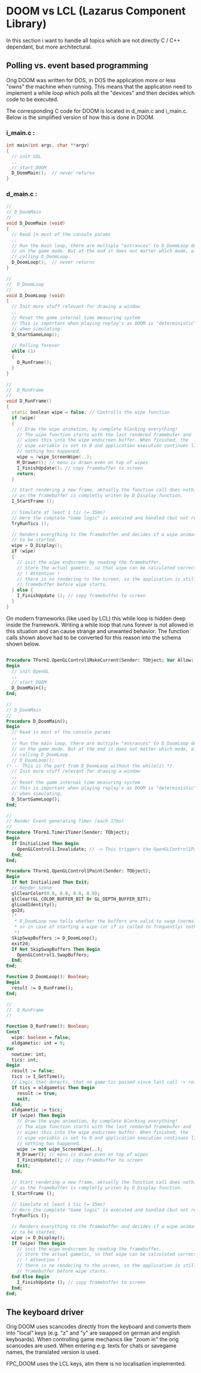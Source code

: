 # DOOM vs LCL (Lazarus Component Library)
In this section i want to handle all topics which are not directly C / C++ dependant, but more architectural.

## Polling vs. event based programming

Orig DOOM was written for DOS, in DOS the application more or less "owns" the machine when running. This means that the application need to implement a while loop which polls all the "devices" and then decides which code to be executed. 

The corresponding C code for DOOM is located in d_main.c and i_main.c. Below is the simplified version of how this is done in DOOM.

### i_main.c :
```C++ 
int main(int argc, char **argv)
{
  // init SDL 
  ..
  // start DOOM
  D_DoomMain();  // never returns
}
```

### d_main.c :
```C++
//
// D_DoomMain
//
void D_DoomMain (void)
{
  // Read in most of the console params
  ..
  // Run the main loop, there are multiple "entrances" to D_DoomLoop depending 
  // on the game mode. But at the end it does not matter which mode, all end up 
  // calling D_DoomLoop.
  D_DoomLoop();  // never returns
}

//
//  D_DoomLoop
//
void D_DoomLoop (void)
{
  // Init more stuff relevant for drawing a window
  .. 
  // Reset the game internal time measuring system
  // This is important when playing replay's as DOOM is "deterministic" 
  // when simulating.
  D_StartGameLoop();
  
  // Polling forever
  while (1)
  {
    D_RunFrame();
  }
}

//
//  D_RunFrame
//
void D_RunFrame()
{
  static boolean wipe = false; // Controlls the wipe function
  if (wipe)
  {
    // Draw the wipe animation, by complete blocking everything!
    // The wipe function starts with the last rendered framebufer and 
    // wipes this into the wipe endscreen buffer. When finished, the 
    // wipe variable is set to 0 and application execution continues like 
    // nothing has happened.
    wipe = !wipe_ScreenWipe(..);
    M_Drawer(); // menu is drawn even on top of wipes
    I_FinishUpdate(); // copy framebuffer to screen
    return;
  }

  // Start rendering a new frame, aktually the function call does nothing
  // as the framebuffer is completly writen by D_Display function.
  I_StartFrame ();
  
  // Simulate at least 1 tic (= 35ms)
  // Here the complete "Game logic" is executed and handled (but not rendered).
  TryRunTics (); 

  // Renders everything to the framebuffer and decides if a wipe animation needs
  // to be started.
  wipe = D_Display();
  if (wipe)
  {
    // init the wipe endscreen by reading the framebuffer. 
    // Store the actual gametic, so that wipe can be calculated correct.
    // ! Attention !
    // there is no rendering to the screen, so the application is still "showing" the last
    // framebuffer before wipe starts.
  } else {
    I_FinishUpdate (); // copy framebuffer to screen
  }
}
```
On modern frameworks (like used by LCL) this while loop is hidden deep inside the framework. Writing a while loop that runs forever is not allowed in this situation and can cause strange and unwanted behavior. The function calls shown above had to be converted for this reason into the schema shown below.
```pascal

Procedure TForm1.OpenGLControl1MakeCurrent(Sender: TObject; Var Allow: boolean);
Begin
  // init OpenGL
  ..
  // start DOOM
  D_DoomMain();
End;

//
// D_DoomMain
//
Procedure D_DoomMain(); 
Begin
  // Read in most of the console params
  ..
  // Run the main loop, there are multiple "entrances" to D_DoomLoop depending 
  // on the game mode. But at the end it does not matter which mode, all end up 
  // calling D_DoomLoop.
  // D_DoomLoop();
(* -- This is the part from D_DoomLoop without the while(1) *)
  // Init more stuff relevant for drawing a window
  .. 
  // Reset the game internal time measuring system
  // This is important when playing replay's as DOOM is "deterministic" 
  // when simulating.
  D_StartGameLoop();  
End;

//
// Render Event generating Timer (each 17ms)
//
Procedure TForm1.Timer1Timer(Sender: TObject);
Begin
  If Initialized Then Begin
    OpenGLControl1.Invalidate; // -> This triggers the OpenGLControl1Paint method
  End;
End;  

Procedure TForm1.OpenGLControl1Paint(Sender: TObject);
Begin
  If Not Initialized Then Exit;
  // Render Szene
  glClearColor(0.0, 0.0, 0.0, 0.0);
  glClear(GL_COLOR_BUFFER_BIT Or GL_DEPTH_BUFFER_BIT);
  glLoadIdentity();
  go2d;
  (*
   * D_DoomLoop now tells whether the buffers are valid to swap (normal)
   * or in case of starting a wipe (or if is called to frequently) nothing should happen
   *)
  SkipSwapBuffers := D_DoomLoop();
  exit2d;
  If Not SkipSwapBuffers Then Begin
    OpenGLControl1.SwapBuffers;
  End;
End;

Function D_DoomLoop(): Boolean;
Begin
  result := D_RunFrame();
End; 

//
//  D_RunFrame
//

Function D_RunFrame(): Boolean;
Const
  wipe: boolean = false;
  oldgametic: int = 0;
Var
  nowtime: int;
  tics: int;
Begin
  result := false;
  tics := I_GetTime();
  // Logic that detects, that no game tic passed since last call -> return doing nothing
  If tics = oldgametic Then Begin
    result := true;
    exit;
  End;
  oldgametic := tics;
  If (wipe) Then Begin
    // Draw the wipe animation, by complete blocking everything!
    // The wipe function starts with the last rendered framebufer and 
    // wipes this into the wipe endscreen buffer. When finished, the 
    // wipe variable is set to 0 and application execution continues like 
    // nothing has happened.
    wipe := not wipe_ScreenWipe(..);
    M_Drawer(); // menu is drawn even on top of wipes
    I_FinishUpdate(); // copy framebuffer to screen
    Exit;
  End;

  // Start rendering a new frame, aktually the function call does nothing
  // as the framebuffer is completly writen by D_Display function.
  I_StartFrame ();
  
  // Simulate at least 1 tic (= 35ms)
  // Here the complete "Game logic" is executed and handled (but not rendered).
  TryRunTics (); 

  // Renders everything to the framebuffer and decides if a wipe animation needs
  // to be started.
  wipe := D_Display();
  If (wipe) Then Begin
    // init the wipe endscreen by reading the framebuffer. 
    // Store the actual gametic, so that wipe can be calculated correct.
    // ! Attention !
    // there is no rendering to the screen, so the application is still "showing" the last
    // framebuffer before wipe starts.
  End Else Begin
    I_FinishUpdate (); // copy framebuffer to screen
  End;
End;   

```

## The keyboard driver

Orig DOOM uses scancodes directly from the keyboard and converts them into "local" keys (e.g. "z" and "y" are swapped on german and english keyboards). When controlling game mechanics like "zoom in" the orig scancodes are used. When entering e.g. texts for chats or savegame names, the translated version is used.

FPC_DOOM uses the LCL keys, atm there is no localisation implemented.